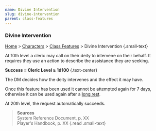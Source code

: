 ```yaml
---
name: Divine Intervention
slug: divine-intervention
parent: class-features
---
```

### Divine Intervention
[Home](dm-operations-center) > [Characters](character-menu) > [Class Features](class-features) > Divine Intervention {.small-text}

At 10th level a cleric may call on their deity to intervene on their behalf. It requires they use an action to describe the assistance they are seeking.

**Success = Cleric Level ≥ 1d100** {.text-center} 

The DM decides how the deity intervenes and the effect it may have. 

Once this feature has been used it cannot be attempted again for 7 days, otherwise it can be used again after a [long rest](rest).

At 20th level, the request automatically succeeds.

> **Sources** <br/>
> System Reference Document, p. XX<br/>
> Player's Handbook, p. XX
{.read .small-text}
